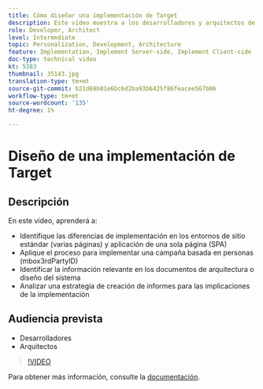 ```yaml
---
title: Cómo diseñar una implementación de Target
description: Este vídeo muestra a los desarrolladores y arquitectos de Adobe Target las diferencias de implementación en los entornos de sitio estándar (varias páginas) y aplicación de una sola página (SPA). Aprenda a aplicar el proceso para implementar una campaña basada en personas (mbox3rdPartyID), identificar la información relevante en los documentos de diseño y arquitectura del sistema y analizar una estrategia de informes para las implicaciones de implementación.
role: Developer, Architect
level: Intermediate
topic: Personalization, Development, Architecture
feature: Implementation, Implement Server-side, Implement Client-side
doc-type: technical video
kt: 5383
thumbnail: 35143.jpg
translation-type: tm+mt
source-git-commit: b21d69b01e6bc6d2ba93b6425f86feacee567b06
workflow-type: tm+mt
source-wordcount: '135'
ht-degree: 1%

---
```



# Diseño de una implementación de Target

## Descripción

En este vídeo, aprenderá a:

* Identifique las diferencias de implementación en los entornos de sitio estándar (varias páginas) y aplicación de una sola página (SPA)
* Aplique el proceso para implementar una campaña basada en personas (mbox3rdPartyID)
* Identificar la información relevante en los documentos de arquitectura o diseño del sistema
* Analizar una estrategia de creación de informes para las implicaciones de la implementación

## Audiencia prevista

* Desarrolladores
* Arquitectos

>[!VIDEO](https://video.tv.adobe.com/v/35143/?quality=12)

Para obtener más información, consulte la [documentación](https://docs.adobe.com/content/help/en/target/using/implement-target/implementing-target.html).
